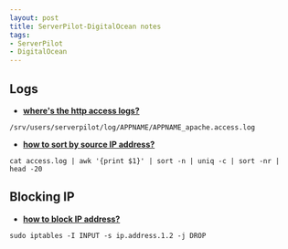 ```yaml
---
layout: post 
title: ServerPilot-DigitalOcean notes
tags:
- ServerPilot
- DigitalOcean
---
```


## Logs
 - [**where's the http access logs?**](https://serverpilot.io/community/articles/where-to-find-your-log-files.html)
```
/srv/users/serverpilot/log/APPNAME/APPNAME_apache.access.log
```
 - [**how to sort by source IP address?**](https://stackoverflow.com/questions/18682308/sort-uniq-ip-address-in-from-apache-log)
 ```
 cat access.log | awk '{print $1}' | sort -n | uniq -c | sort -nr | head -20
 ```
## Blocking IP

 - [**how to block IP address?**](https://serverfault.com/questions/592061/block-range-of-ip-addresses#)
 ```
 sudo iptables -I INPUT -s ip.address.1.2 -j DROP
 ```
